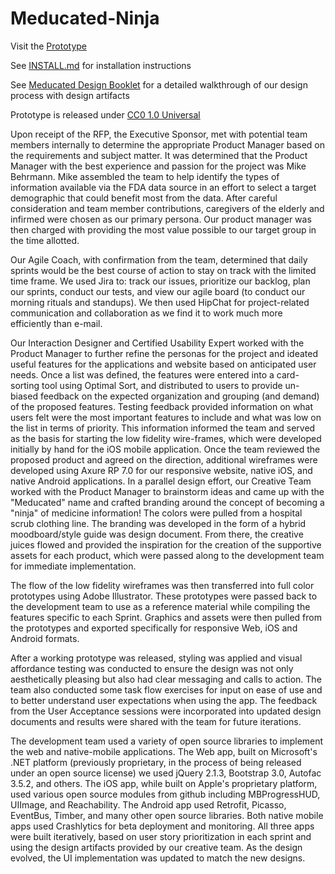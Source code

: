 # Meducated-Ninja
Visit the [Prototype](https://www.meducated.ninja)

See [INSTALL.md](INSTALL.md) for installation instructions

See [Meducated Design Booklet](Supporting%20Documentation/Meducated%20Design%20Booklet.pdf) for a detailed walkthrough of our design process with design artifacts

Prototype is released under [CC0 1.0 Universal](https://github.com/seguemodev/Meducated-Ninja/blob/master/LICENSE)

Upon receipt of the RFP, the Executive Sponsor, met with potential team members internally to determine the appropriate Product Manager based on the requirements and subject matter. It was determined that the Product Manager with the best experience and passion for the project was Mike Behrmann. Mike assembled the team to help identify the types of information available via the FDA data source in an effort to select a target demographic that could benefit most from the data. After careful consideration and team member contributions, caregivers of the elderly and infirmed were chosen as our primary persona. Our product manager was then charged with providing the most value possible to our target group in the time allotted.

Our Agile Coach, with confirmation from the team, determined that daily sprints would be the best course of action to stay on track with the limited time frame. We used Jira to: track our issues, prioritize our backlog, plan our sprints, conduct our tests, and view our agile board (to conduct our morning rituals and standups). We then used HipChat for project-related communication and collaboration as we find it to work much more efficiently than e-mail. 

Our Interaction Designer and Certified Usability Expert worked with the Product Manager to further refine the personas for the project and ideated useful features for the applications and website based on anticipated user needs. Once a list was defined, the features were entered into a card-sorting tool using Optimal Sort, and distributed to users to provide un-biased feedback on the expected organization and grouping (and demand) of the proposed features. Testing feedback provided information on what users felt were the most important features to include and what was low on the list in terms of priority. This information informed the team and served as the basis for starting the low fidelity wire-frames, which were developed initially by hand for the iOS mobile application. Once the team reviewed the proposed product and agreed on the direction, additional wireframes were developed using Axure RP 7.0 for our responsive website, native iOS, and native Android applications.  In a parallel design effort, our Creative Team worked with the Product Manager to brainstorm ideas and came up with the "Meducated" name and crafted branding around the concept of becoming a "ninja" of medicine information!  The colors were pulled from a hospital scrub clothing line. The branding was developed in the form of a hybrid moodboard/style guide was design document. From there, the creative juices flowed and provided the inspiration for the creation of the supportive assets for each product, which were passed along to the development team for immediate implementation.

The flow of the low fidelity wireframes was then transferred into full color prototypes using Adobe Illustrator. These prototypes were passed back to the development team to use as a reference material while compiling the features specific to each Sprint. Graphics and assets were then pulled from the prototypes and exported specifically for responsive Web, iOS and Android formats. 

After a working prototype was released, styling was applied and visual affordance testing was conducted to ensure the design was not only aesthetically pleasing but also had clear messaging and calls to action. The team also conducted some task flow exercises for input on ease of use and to better understand user expectations when using the app. The feedback from the User Acceptance sessions were incorporated into updated design documents and results were shared with the team for future iterations. 

The development team used a variety of open source libraries to implement the web and native-mobile applications.  The Web app, built on Microsoft's .NET platform (previously proprietary, in the process of being released under an open source license) we used jQuery 2.1.3, Bootstrap 3.0, Autofac 3.5.2, and others.  The iOS app, while built on Apple's proprietary platform, used various open source modules from github including MBProgressHUD, UIImage, and Reachability.  The Android app used Retrofit, Picasso, EventBus, Timber, and many other open source libraries.  Both native mobile apps used Crashlytics for beta deployment and monitoring.  All three apps were built iteratively, based on user story prioritization in each sprint and using the design artifacts provided by our creative team.  As the design evolved, the UI implementation was updated to match the new designs.


